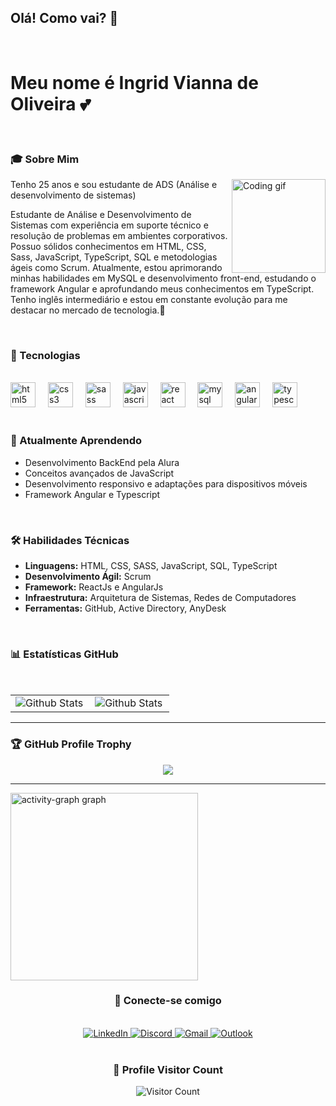 <h2 align="left">Olá! Como vai? 👋</h2>
<br>
<h1 align="left">Meu nome é Ingrid Vianna de Oliveira 💕</h1>
<br>
<h3 align="left">🎓 Sobre Mim</h3>
<img align="right" height="150" src="https://media0.giphy.com/media/v1.Y2lkPTc5MGI3NjExcDlyeGk0cWI2dnF1ZHI4dHB1aDQ3M3BxOXU5Nm9lNzZ4bXpicWc5eSZlcD12MV9pbnRlcm5hbF9naWZfYnlfaWQmY3Q9Zw/66pRZHpxoOOXvf8zQX/giphy.gif" alt="Coding gif" />
<p>
  Tenho 25 anos e sou estudante de ADS (Análise e desenvolvimento de sistemas)
</p>
<p align="left" >
  Estudante de Análise e Desenvolvimento de Sistemas com experiência em suporte técnico e resolução de problemas em ambientes corporativos. Possuo sólidos conhecimentos em HTML, CSS, Sass, JavaScript, TypeScript, SQL e metodologias ágeis como Scrum. Atualmente, estou aprimorando minhas habilidades em MySQL e desenvolvimento front-end, estudando o framework Angular e aprofundando meus conhecimentos em TypeScript. Tenho inglês intermediário e estou em constante evolução para me destacar no mercado de tecnologia.🚀
</p>
<br>
<h3 align="left">🚀 Tecnologias</h3>
<br>
<div align="left">
  <img src="https://cdn.jsdelivr.net/gh/devicons/devicon/icons/html5/html5-original.svg" height="40" alt="html5 logo"  />
  <img width="12" />
  <img src="https://cdn.jsdelivr.net/gh/devicons/devicon/icons/css3/css3-original.svg" height="40" alt="css3 logo"  />
  <img width="12" />
  <img src="https://cdn.jsdelivr.net/gh/devicons/devicon/icons/sass/sass-original.svg" height="40" alt="sass logo"  />
  <img width="12" />
  <img src="https://cdn.jsdelivr.net/gh/devicons/devicon/icons/javascript/javascript-original.svg" height="40" alt="javascript logo"  />
  <img width="12" />
  <img src="https://cdn.jsdelivr.net/gh/devicons/devicon/icons/react/react-original.svg" height="40" alt="react logo"  />
  <img width="12" />
  <img src="https://cdn.jsdelivr.net/gh/devicons/devicon/icons/mysql/mysql-original.svg" height="40" alt="mysql logo"  />
  <img width="12" />
  <img src="https://cdn.jsdelivr.net/gh/devicons/devicon/icons/angularjs/angularjs-original.svg" height="40" alt="angularjs logo"  />
  <img width="12" />
  <img src="https://cdn.jsdelivr.net/gh/devicons/devicon/icons/typescript/typescript-original.svg" height="40" alt="typescript logo"  />
</div>
<br>
<h3 align="left">🌱 Atualmente Aprendendo</h3>
<ul>
  <li>Desenvolvimento BackEnd pela Alura</li>
  <li>Conceitos avançados de JavaScript</li>
  <li>Desenvolvimento responsivo e adaptações para dispositivos móveis</li>
  <li>Framework Angular e Typescript</li>
</ul>
<br>
<h3 align="left">🛠 Habilidades Técnicas</h3>
<ul>
  <li><strong>Linguagens:</strong> HTML, CSS, SASS, JavaScript, SQL, TypeScript</li>
  <li><strong>Desenvolvimento Ágil:</strong> Scrum</li>
  <li><strong>Framework:</strong> ReactJs e AngularJs</li>
  <li><strong>Infraestrutura:</strong> Arquitetura de Sistemas, Redes de Computadores</li>
  <li><strong>Ferramentas:</strong> GitHub, Active Directory, AnyDesk</li>
</ul>
<br>
<h3 align="left">📊 Estatísticas GitHub</h3>
<br>
<table>
  <tr>
    <td>
      <img
        align="left"
        src="https://github-readme-stats.vercel.app/api?username=viannaingrid&theme=dark&hide_border=false&include_all_commits=true"
        alt="Github Stats"
      />
    </td>
    <td>
      <img
        align="left"
        src="https://github-readme-stats.vercel.app/api/top-langs/?username=viannaingrid&theme=dark&hide_border=false&include_all_commits=true&count_private=true&layout=compact"
        alt="Github Stats"
      />
    </td>
  </tr>
</table>

--- 

### 🏆 GitHub Profile Trophy

<p align="center">
  <a
    href="https://github.com/ryo-ma/github-profile-trophy"
    title="repositório de troféus"
  >
    <img
      src="https://github-profile-trophy.vercel.app/?username=viannaingrid&column=8&theme=darkhub&no-frame=true&no-bg=true"
    />
  </a>
</p>

---
  <img src="https://github-readme-activity-graph.vercel.app/graph?username=viannaingrid&radius=16&theme=nightowl&area=true&order=5" height="300" alt="activity-graph graph"  />
</div>

<br>
<h3 align="center">🤝 Conecte-se comigo</h3>
<br>
<div align="center">
  <a href="https://www.linkedin.com/in/ingrid-vianna/" target="_blank">
    <img src="https://img.shields.io/badge/-LinkedIn-%230077B5?style=for-the-badge&logo=linkedin&logoColor=white" alt="LinkedIn">
  </a>
  <a href="https://discord.com/users/ingrid.vianna" target="_blank">
    <img src="https://img.shields.io/badge/-Discord-%237289DA?style=for-the-badge&logo=discord&logoColor=white" alt="Discord">
  </a>
  <a href="mailto:viannaingrid856@gmail.com">
    <img src="https://img.shields.io/badge/-Gmail-%23333?style=for-the-badge&logo=gmail&logoColor=white" alt="Gmail">
  </a>
  <a href="mailto:ingrid.vianna1@outlook.com">
    <img src="https://img.shields.io/badge/-Outlook-%230078D4?style=for-the-badge&logo=microsoft-outlook&logoColor=white" alt="Outlook">
  </a>
</div>
<br>
<div align="center">
  <h3><b>📍 Profile Visitor Count</b></h3>
</div>
<div align="center">
  <img src="https://profile-counter.glitch.me/viannaingrid/count.svg?" alt="Visitor Count" />
</div>
